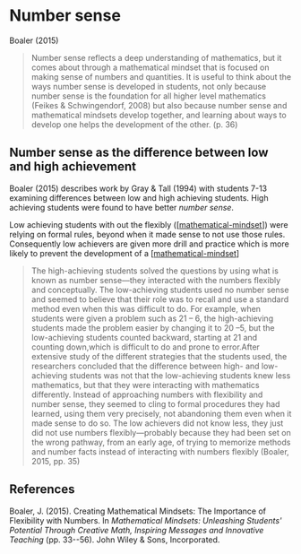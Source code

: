# Number sense



Boaler (2015)
> Number sense reflects a deep understanding of mathematics, but it comes about through a mathematical mindset that is focused on making sense of numbers and quantities. It is useful to think about the ways number sense is developed in students, not only because number sense is the foundation for all higher level mathematics (Feikes & Schwingendorf, 2008) but also because number sense and mathematical mindsets develop together, and learning about ways to develop one helps the development of the other. (p. 36)

## Number sense as the difference between low and high achievement

Boaler (2015) describes work by Gray & Tall (1994) with students 7-13 examining differences between low and high achieving students. High achieving students were found to have better _number sense_.

Low achieving students with out the flexibly ([[mathematical-mindset]]) were relying on formal rules, beyond when it made sense to not use those rules. Consequently low achievers are given more drill and practice which is more likely to prevent the development of a [[mathematical-mindset]]

> The high-achieving students solved the questions by using what is known as number sense—they interacted with the numbers flexibly and conceptually. The low-achieving students used no number sense and seemed to believe that their role was to recall and use a standard method even when this was difficult to do. For example, when students were given a problem such as 21 – 6, the high-achieving students made the problem easier by changing it to 20 –5, but the low-achieving students counted backward, starting at 21 and counting down,which is difficult to do and prone to error.After extensive study of the different strategies that the students used, the researchers concluded that the difference between high- and low-achieving students was not that the low-achieving students knew less mathematics, but that they were interacting with mathematics differently. Instead of approaching numbers with flexibility and number sense, they seemed to cling to formal procedures they had learned, using them very precisely, not abandoning them even when it made sense to do so. The low achievers did not know less, they just did not use numbers flexibly—probably because they had been set on the wrong pathway, from an early age, of trying to memorize methods and number facts instead of interacting with numbers flexibly (Boaler, 2015, pp. 35)

## References

Boaler, J. (2015). Creating Mathematical Mindsets: The Importance of Flexibility with Numbers. In *Mathematical Mindsets: Unleashing Students' Potential Through Creative Math, Inspiring Messages and Innovative Teaching* (pp. 33--56). John Wiley & Sons, Incorporated.


[//begin]: # "Autogenerated link references for markdown compatibility"
[mathematical-mindset]: mathematical-mindset "Mathematical Mindset"
[//end]: # "Autogenerated link references"